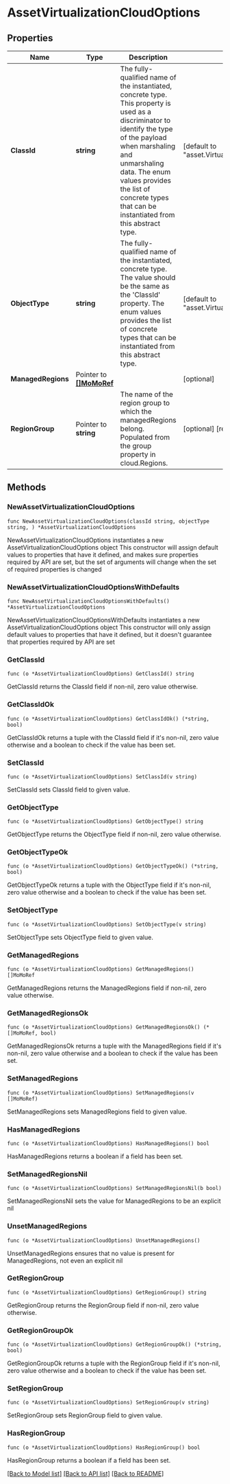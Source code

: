 # AssetVirtualizationCloudOptions

## Properties

Name | Type | Description | Notes
------------ | ------------- | ------------- | -------------
**ClassId** | **string** | The fully-qualified name of the instantiated, concrete type. This property is used as a discriminator to identify the type of the payload when marshaling and unmarshaling data. The enum values provides the list of concrete types that can be instantiated from this abstract type. | [default to "asset.VirtualizationAmazonWebServiceOptions"]
**ObjectType** | **string** | The fully-qualified name of the instantiated, concrete type. The value should be the same as the &#39;ClassId&#39; property. The enum values provides the list of concrete types that can be instantiated from this abstract type. | [default to "asset.VirtualizationAmazonWebServiceOptions"]
**ManagedRegions** | Pointer to [**[]MoMoRef**](MoMoRef.md) |  | [optional] 
**RegionGroup** | Pointer to **string** | The name of the region group to which the managedRegions belong. Populated from the group property in cloud.Regions. | [optional] [readonly] 

## Methods

### NewAssetVirtualizationCloudOptions

`func NewAssetVirtualizationCloudOptions(classId string, objectType string, ) *AssetVirtualizationCloudOptions`

NewAssetVirtualizationCloudOptions instantiates a new AssetVirtualizationCloudOptions object
This constructor will assign default values to properties that have it defined,
and makes sure properties required by API are set, but the set of arguments
will change when the set of required properties is changed

### NewAssetVirtualizationCloudOptionsWithDefaults

`func NewAssetVirtualizationCloudOptionsWithDefaults() *AssetVirtualizationCloudOptions`

NewAssetVirtualizationCloudOptionsWithDefaults instantiates a new AssetVirtualizationCloudOptions object
This constructor will only assign default values to properties that have it defined,
but it doesn't guarantee that properties required by API are set

### GetClassId

`func (o *AssetVirtualizationCloudOptions) GetClassId() string`

GetClassId returns the ClassId field if non-nil, zero value otherwise.

### GetClassIdOk

`func (o *AssetVirtualizationCloudOptions) GetClassIdOk() (*string, bool)`

GetClassIdOk returns a tuple with the ClassId field if it's non-nil, zero value otherwise
and a boolean to check if the value has been set.

### SetClassId

`func (o *AssetVirtualizationCloudOptions) SetClassId(v string)`

SetClassId sets ClassId field to given value.


### GetObjectType

`func (o *AssetVirtualizationCloudOptions) GetObjectType() string`

GetObjectType returns the ObjectType field if non-nil, zero value otherwise.

### GetObjectTypeOk

`func (o *AssetVirtualizationCloudOptions) GetObjectTypeOk() (*string, bool)`

GetObjectTypeOk returns a tuple with the ObjectType field if it's non-nil, zero value otherwise
and a boolean to check if the value has been set.

### SetObjectType

`func (o *AssetVirtualizationCloudOptions) SetObjectType(v string)`

SetObjectType sets ObjectType field to given value.


### GetManagedRegions

`func (o *AssetVirtualizationCloudOptions) GetManagedRegions() []MoMoRef`

GetManagedRegions returns the ManagedRegions field if non-nil, zero value otherwise.

### GetManagedRegionsOk

`func (o *AssetVirtualizationCloudOptions) GetManagedRegionsOk() (*[]MoMoRef, bool)`

GetManagedRegionsOk returns a tuple with the ManagedRegions field if it's non-nil, zero value otherwise
and a boolean to check if the value has been set.

### SetManagedRegions

`func (o *AssetVirtualizationCloudOptions) SetManagedRegions(v []MoMoRef)`

SetManagedRegions sets ManagedRegions field to given value.

### HasManagedRegions

`func (o *AssetVirtualizationCloudOptions) HasManagedRegions() bool`

HasManagedRegions returns a boolean if a field has been set.

### SetManagedRegionsNil

`func (o *AssetVirtualizationCloudOptions) SetManagedRegionsNil(b bool)`

 SetManagedRegionsNil sets the value for ManagedRegions to be an explicit nil

### UnsetManagedRegions
`func (o *AssetVirtualizationCloudOptions) UnsetManagedRegions()`

UnsetManagedRegions ensures that no value is present for ManagedRegions, not even an explicit nil
### GetRegionGroup

`func (o *AssetVirtualizationCloudOptions) GetRegionGroup() string`

GetRegionGroup returns the RegionGroup field if non-nil, zero value otherwise.

### GetRegionGroupOk

`func (o *AssetVirtualizationCloudOptions) GetRegionGroupOk() (*string, bool)`

GetRegionGroupOk returns a tuple with the RegionGroup field if it's non-nil, zero value otherwise
and a boolean to check if the value has been set.

### SetRegionGroup

`func (o *AssetVirtualizationCloudOptions) SetRegionGroup(v string)`

SetRegionGroup sets RegionGroup field to given value.

### HasRegionGroup

`func (o *AssetVirtualizationCloudOptions) HasRegionGroup() bool`

HasRegionGroup returns a boolean if a field has been set.


[[Back to Model list]](../README.md#documentation-for-models) [[Back to API list]](../README.md#documentation-for-api-endpoints) [[Back to README]](../README.md)


